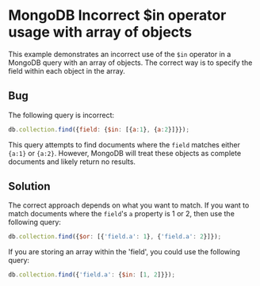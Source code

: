 # MongoDB Incorrect $in operator usage with array of objects
This example demonstrates an incorrect use of the `$in` operator in a MongoDB query with an array of objects. The correct way is to specify the field within each object in the array.
## Bug
The following query is incorrect:
```javascript
db.collection.find({field: {$in: [{a:1}, {a:2}]}});
```
This query attempts to find documents where the `field` matches either `{a:1}` or `{a:2}`.  However, MongoDB will treat these objects as complete documents and likely return no results.
## Solution
The correct approach depends on what you want to match.  If you want to match documents where the `field`'s `a` property is 1 or 2, then use the following query:
```javascript
db.collection.find({$or: [{'field.a': 1}, {'field.a': 2}]});
```
If you are storing an array within the 'field', you could use the following query:
```javascript
db.collection.find({'field.a': {$in: [1, 2]}});
```
